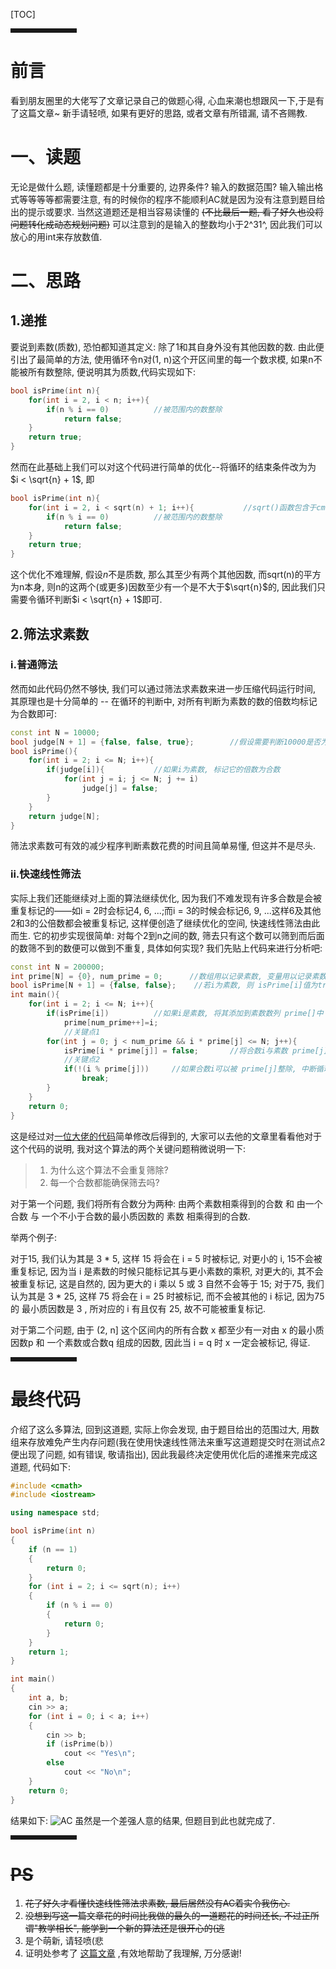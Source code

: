 [TOC]


<hr style=" border:solid; width:100px; height:1px;" color=#000000 size=1">

# 前言 

看到朋友圈里的大佬写了文章记录自己的做题心得, 心血来潮也想跟风一下,于是有了这篇文章~ 新手请轻喷, 如果有更好的思路, 或者文章有所错漏, 请不吝赐教.



# 一、读题


无论是做什么题, 读懂题都是十分重要的, 边界条件? 输入的数据范围? 输入输出格式等等等等都需要注意, 有的时候你的程序不能顺利AC就是因为没有注意到题目给出的提示或要求.
当然这道题还是相当容易读懂的 ~~(不比最后一题, 看了好久也没将问题转化成动态规划问题)~~ 可以注意到的是输入的整数均小于2^31^, 因此我们可以放心的用int来存放数值.

# 二、思路
## 1.递推


要说到素数(质数), 恐怕都知道其定义: 除了1和其自身外没有其他因数的数. 由此便引出了最简单的方法, 使用循环令n对(1, n)这个开区间里的每一个数求模, 如果n不能被所有数整除, 便说明其为质数,代码实现如下:
```cpp
bool isPrime(int n){
	for(int i = 2, i < n; i++){
		if(n % i == 0)			//被范围内的数整除
			return false;
	}
	return true;
}
```
然而在此基础上我们可以对这个代码进行简单的优化--将循环的结束条件改为为 $i < \sqrt{n} + 1$, 即
```cpp
bool isPrime(int n){
	for(int i = 2, i < sqrt(n) + 1; i++){			//sqrt()函数包含于cmath头文件中,使用前需声明, 当然其返回值类型为double, 这里的使用并不十分规范
		if(n % i == 0)			//被范围内的数整除
			return false;
	}
	return true;
}
```
这个优化不难理解, 假设$n$不是质数, 那么其至少有两个其他因数, 而sqrt(n)的平方为n本身, 则n的这两个(或更多)因数至少有一个是不大于$\sqrt{n}$的, 因此我们只需要令循环判断$i < \sqrt{n} + 1$即可.


## 2.筛法求素数

### i.普通筛法
然而如此代码仍然不够快, 我们可以通过筛法求素数来进一步压缩代码运行时间, 其原理也是十分简单的 -- 在循环的判断中, 对所有判断为素数的数的倍数均标记为合数即可:



```cpp
const int N = 10000;
bool judge[N + 1] = {false, false, true};        //假设需要判断10000是否为素数, 值为1时说明为素数
bool isPrime(){
    for(int i = 2; i <= N; i++){
        if(judge[i]){           //如果i为素数, 标记它的倍数为合数
            for(int j = i; j <= N; j += i)
                judge[j] = false;
        }
    }
    return judge[N];
}
```
筛法求素数可有效的减少程序判断素数花费的时间且简单易懂, 但这并不是尽头.






### ii.快速线性筛法

实际上我们还能继续对上面的算法继续优化, 因为我们不难发现有许多合数是会被重复标记的——如i = 2时会标记4, 6, ...;而i = 3的时候会标记6, 9, ...这样6及其他2和3的公倍数都会被重复标记, 这样便创造了继续优化的空间, 快速线性筛法由此而生.
它的初步实现很简单: 对每个2到n之间的数, 筛去只有这个数可以筛到而后面的数筛不到的数便可以做到不重复, 具体如何实现?
我们先贴上代码来进行分析吧:
```cpp
const int N = 200000;
int prime[N] = {0}, num_prime = 0;      //数组用以记录素数, 变量用以记录素数个数
bool isPrime[N + 1] = {false, false};    //若i为素数, 则 isPrime[i]值为true
int main(){
    for(int i = 2; i <= N; i++){
        if(isPrime[i])          //如果i是素数, 将其添加到素数数列 prime[]中
            prime[num_prime++]=i;
            //关键点1
        for(int j = 0; j < num_prime && i * prime[j] <= N; j++){
            isPrime[i * prime[j]] = false;       //将合数i与素数 prime[j]的乘积标记为合数
            //关键点2
            if(!(i % prime[j]))     //如果合数i可以被 prime[j]整除, 中断循环
                break;
        }
    }
    return 0;
}
```
这是经过对[一位大佬的代码](https://www.cnblogs.com/JRicardo/p/6819481.html)简单修改后得到的, 大家可以去他的文章里看看他对于这个代码的说明, 我对这个算法的两个关键问题稍微说明一下:

>  1. 为什么这个算法不会重复筛除?
>  2. 每一个合数都能确保筛去吗?


 对于第一个问题, 我们将所有合数分为两种: 由两个素数相乘得到的合数 和  由一个合数 与 一个不小于合数的最小质因数的 素数 相乘得到的合数.

 举两个例子: 

 对于15, 我们认为其是 3 * 5, 这样 15 将会在 i = 5 时被标记, 对更小的 i, 15不会被重复标记, 因为当 i 是素数的时候只能标记其与更小素数的乘积, 对更大的i, 其不会被重复标记, 这是自然的, 因为更大的 i 乘以 5 或 3 自然不会等于 15;
 对于75, 我们认为其是 3 * 25, 这样 75 将会在 i = 25 时被标记, 而不会被其他的 i 标记, 因为75 的 最小质因数是 3 , 所对应的 i 有且仅有 25, 故不可能被重复标记.


 对于第二个问题, 由于 (2, n] 这个区间内的所有合数 x 都至少有一对由 x 的最小质因数p 和 一个素数或合数q 组成的因数, 因此当 i = q 时 x 一定会被标记, 得证.

<hr style=" border:solid; width:100px; height:1px;" color=#000000 size=1">

# 最终代码
介绍了这么多算法, 回到这道题, 实际上你会发现, 由于题目给出的范围过大, 用数组来存放难免产生内存问题(我在使用快速线性筛法来重写这道题提交时在测试点2便出现了问题, 如有错误, 敬请指出), 因此我最终决定使用优化后的递推来完成这道题, 代码如下:

```cpp
#include <cmath>
#include <iostream>

using namespace std;

bool isPrime(int n)
{
    if (n == 1)
    {
        return 0;
    }
    for (int i = 2; i <= sqrt(n); i++)
    {
        if (n % i == 0)
        {
            return 0;
        }
    }
    return 1;
}

int main()
{
    int a, b;
    cin >> a;
    for (int i = 0; i < a; i++)
    {
        cin >> b;
        if (isPrime(b))
            cout << "Yes\n";
        else
            cout << "No\n";
    }
    return 0;
}
```
结果如下:
![AC](https://img-blog.csdnimg.cn/20201107163947103.png?x-oss-process=image/watermark,type_ZmFuZ3poZW5naGVpdGk,shadow_10,text_aHR0cHM6Ly9ibG9nLmNzZG4ubmV0L3FxXzI2MDg3NDgx,size_16,color_FFFFFF,t_70#pic_center)
虽然是一个差强人意的结果, 但题目到此也就完成了.

<hr style=" border:solid; width:100px; height:1px;" color=#000000 size=1">

#  ~~PS~~ 

 1. ~~花了好久才看懂快速线性筛法求素数, 最后居然没有AC着实令我伤心.~~ 
 2. ~~没想到写这一篇文章花的时间比我做的最久的一道题花的时间还长, 不过正所谓"教学相长", 能学到一个新的算法还是很开心的(逃~~ 
 3. 是个萌新, 请轻喷(悲
 4. 证明处参考了 [这篇文章](https://blog.csdn.net/nuanxin_520/article/details/41207145?utm_source=blogxgwz0) ,有效地帮助了我理解, 万分感谢!
